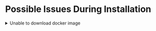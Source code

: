 # Possible Issues During Installation

<details>
  <summary>Unable to download docker image</summary>
  During the installation process, docker is used to download cess image. If the following exception occurs when installing the <pre>cess-nodeadm</pre>:

  ![Docker Daemon Issue](../assets/storage-node/troubleshooting/docker-daemon-issue.png)

  Make sure cmds are in the root privilege or with sudo command.
  Start docker on your system:

  ```bash
  systemctl start docker
  ```

  Reinstall the `cess-nodeadm`:

  ```bash
  ./install.sh
  ```

  ⚠️ Note that all CESS program commands must have sudo privileges.
</details>

